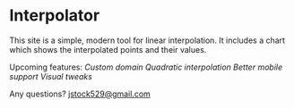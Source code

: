 # Interpolator

This site is a simple, modern tool for linear interpolation. It includes a chart which shows the interpolated points and their values.

Upcoming features:
*Custom domain*
*Quadratic interpolation*
*Better mobile support*
*Visual tweaks*



Any questions? jstock529@gmail.com
